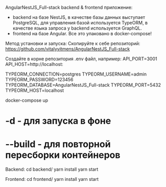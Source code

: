 AngularNestJS_Full-stack 
backend & frontend приложение:
- backend на базе NestJS, в качестве базы данных выступает PostgreSQL, 
для управления базой используется TypeORM, в качестве языка запроса у backend используется GraphQL. 
- frontend на базе Angular.
Все это упаковано в docker-compose!

Метод установки и запуска:
Скопируйте к себе репозиторий: https://github.com/vitalyvitmens/AngularNestJS_Full-stack

Создайте в корне репозитория .env файл, например:
API_PORT=3001
API_HOST=http://localhost:

TYPEORM_CONNECTION=postgres
TYPEORM_USERNAME=admin
TYPEORM_PASSWORD=123456
TYPEORM_DATABASE=AngularNestJS_Full-stack
TYPEORM_PORT=5432
TYPEORM_HOST=localhost

docker-compose up
# -d - для запуска в фоне
# --build - для повторной пересборки контейнеров

Backend:
cd backend/
yarn install
yarn start

Frontend:
cd frontend/
yarn install
yarn start
